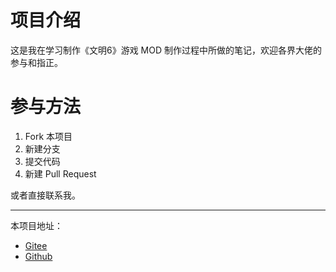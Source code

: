 
# 项目介绍
这是我在学习制作《文明6》游戏 MOD 制作过程中所做的笔记，欢迎各界大佬的参与和指正。

# 参与方法
1. Fork 本项目
2. 新建分支
3. 提交代码
4. 新建 Pull Request

或者直接联系我。

---
本项目地址：
- [Gitee](https://gitee.com/Hemmelfort/Civ6ModdingNotes)
- [Github](https://github.com/Hemmelfort/Civ6ModdingNotes)